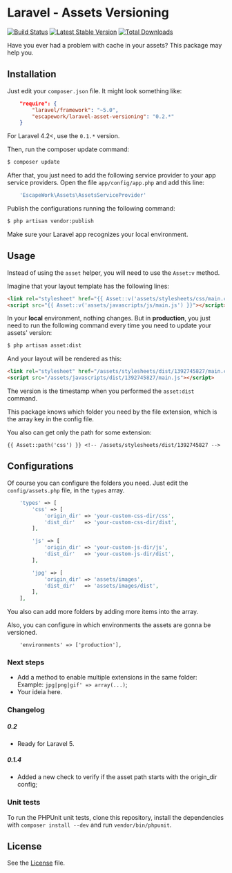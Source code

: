 # Laravel - Assets Versioning

[![Build Status](https://travis-ci.org/EscapeWork/laravel-asset-versioning.png)](http://travis-ci.org/EscapeWork/laravel-asset-versioning) [![Latest Stable Version](https://poser.pugx.org/escapework/laravel-asset-versioning/v/stable.png)](https://packagist.org/packages/escapework/laravel-asset-versioning) [![Total Downloads](https://poser.pugx.org/escapework/laravel-asset-versioning/downloads.png)](https://packagist.org/packages/escapework/laravel-asset-versioning)

Have you ever had a problem with cache in your assets? This package may help you.

## Installation

Just edit your `composer.json` file. It might look something like:

```json
    "require": {
        "laravel/framework": "~5.0",
        "escapework/laravel-asset-versioning": "0.2.*"
    }
```

For Laravel 4.2<, use the `0.1.*` version.

Then, run the composer update command:

```bash
$ composer update
```

After that, you just need to add the following service provider to your app service providers. Open the file `app/config/app.php` and add this line:

```php
    'EscapeWork\Assets\AssetsServiceProvider'
```

Publish the configurations running the following command:

```bash
$ php artisan vendor:publish
```

Make sure your Laravel app recognizes your local environment.

## Usage

Instead of using the `asset` helper, you will need to use the `Asset:v` method.

Imagine that your layout template has the following lines:

```html
<link rel="stylesheet" href="{{ Asset::v('assets/stylesheets/css/main.css') }}" />
<script src="{{ Asset::v('assets/javascripts/js/main.js') }}"></script>
```

In your **local** environment, nothing changes. But in **production**, you just need to run the following command every time you need to update your assets' version:

```bash
$ php artisan asset:dist
```

And your layout will be rendered as this:

```html
<link rel="stylesheet" href="/assets/stylesheets/dist/1392745827/main.css" />
<script src="/assets/javascripts/dist/1392745827/main.js"></script>
```

The version is the timestamp when you performed the `asset:dist` command.

This package knows which folder you need by the file extension, which is the array key in the config file.

You also can get only the path for some extension:

```
{{ Asset::path('css') }} <!-- /assets/stylesheets/dist/1392745827 -->
```

## Configurations

Of course you can configure the folders you need. Just edit the `config/assets.php` file, in the `types` array.

```php
    'types' => [
        'css' => [
            'origin_dir' => 'your-custom-css-dir/css',
            'dist_dir'   => 'your-custom-css-dir/dist',
        ],

        'js' => [
            'origin_dir' => 'your-custom-js-dir/js',
            'dist_dir'   => 'your-custom-js-dir/dist',
        ],

        'jpg' => [
            'origin_dir' => 'assets/images',
            'dist_dir'   => 'assets/images/dist',
        ],
    ],
```

You also can add more folders by adding more items into the array.

Also, you can configure in which environments the assets are gonna be versioned.

```
    'environments' => ['production'],
```

### Next steps

* Add a method to enable multiple extensions in the same folder: Example: `jpg|png|gif' => array(...)`;
* Your ideia here.

### Changelog

##### 0.2

* Ready for Laravel 5.

##### 0.1.4

* Added a new check to verify if the asset path starts with the origin_dir config;

### Unit tests

To run the PHPUnit unit tests, clone this repository, install the dependencies with `composer install --dev` and run `vendor/bin/phpunit`.

## License

See the [License](https://github.com/EscapeWork/laravel-asset-versioning/blob/master/LICENSE) file.